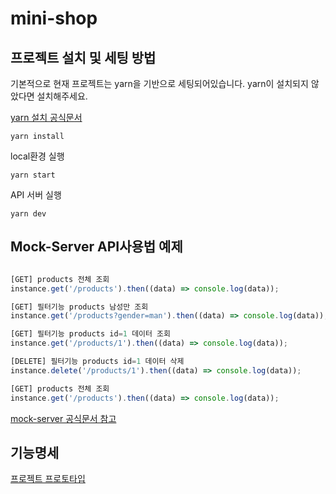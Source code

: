 # mini-shop

## 프로젝트 설치 및 세팅 방법

기본적으로 현재 프로젝트는 yarn을 기반으로 세팅되어있습니다. yarn이 설치되지 않았다면 설치해주세요.

[yarn 설치 공식문서](https://yarnpkg.com/getting-started/install)
```
yarn install
```
local환경 실행
```
yarn start
```

API 서버 실행
```
yarn dev
```

## Mock-Server API사용법 예제

``` javascript

[GET] products 전체 조회
instance.get('/products').then((data) => console.log(data));

[GET] 필터기능 products 남성만 조회
instance.get('/products?gender=man').then((data) => console.log(data));

[GET] 필터기능 products id=1 데이터 조회
instance.get('/products/1').then((data) => console.log(data));

[DELETE] 필터기능 products id=1 데이터 삭제
instance.delete('/products/1').then((data) => console.log(data));

[GET] products 전체 조회
instance.get('/products').then((data) => console.log(data));

```
[mock-server 공식문서 참고](https://www.npmjs.com/package/json-server)

## 기능명세

[프로젝트 프로토타입](https://ovenapp.io/project/9QXaFmIQcMSXzUuWszHXXizLlPzEAffP#v2mO7)







